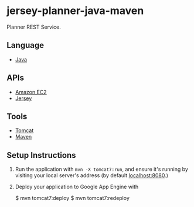 jersey-planner-java-maven
=============================================

Planner REST Service.

## Language
- [Java][1]

## APIs
- [Amazon EC2][2]
- [Jersey][3]

## Tools
- [Tomcat][4]
- [Maven][5]

## Setup Instructions

1. Run the application with `mvn -X tomcat7:run`, and ensure it's
   running by visiting your local server's address (by default
   [localhost:8080][6].)

1. Deploy your application to Google App Engine with

   $ mvn tomcat7:deploy
   $ mvn tomcat7:redeploy

[1]: http://java.com/en/
[2]: https://aws.amazon.com/ec2
[3]: https://jersey.java.net/
[4]: http://tomcat.apache.org/
[5]: https://maven.apache.org/
[6]: https://localhost:8080/
